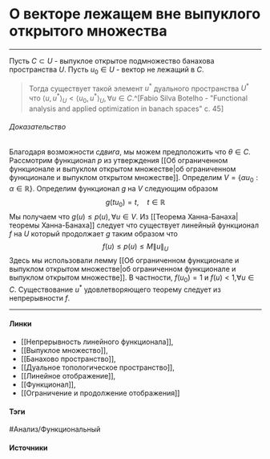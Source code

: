 # О векторе лежащем вне выпуклого открытого множества
***
Пусть $C\subset U$ - выпуклое открытое подмножество банахова пространства $U$. Пусть $u_{0}\in U$ - вектор не лежащий в $C$.
>Тогда существует такой элемент $u^{*}$ дуального пространства $U^{*}$ что $\langle u,u^{*}\rangle_{U}<\langle u_{0},u^{*}\rangle_{U},\forall u\in C$.^[Fabio Silva Botelho - "Functional analysis and applied optimization in banach spaces" c. 45]

###### Доказательство
Благодаря возможности *сдвига*, мы можем предположить что $\theta\in C$. Рассмотрим функционал $p$ из утверждения [[Об ограниченном функционале и выпуклом открытом множестве|об ограниченном функционале и выпуклом открытом множестве]]. Определим $V=\{\alpha u_{0}:\alpha\in\mathbb{R}\}$. Определим функционал $g$ на $V$ следующим образом
$$
g(tu_{0})=t,\quad t\in\mathbb{R}
$$
Мы получаем что $g(u)\le p(u),\forall u\in V$. Из [[Теорема Ханна-Банаха|теоремы Ханна-Банаха]] следует что существует линейный функционал $f$ на $U$ который продолжает $g$ таким образом что
$$
f(u)\le p(u)\le M\|u\|_{U}
$$
Здесь мы использовали лемму [[Об ограниченном функционале и выпуклом открытом множестве|об ограниченном функционале и выпуклом открытом множестве]]. В частности, $f(u_{0})=1$ и $f(u)<1$,$\forall u\in C$. Существование $u^{*}$ удовлетворяющего теорему следует из непрерывности $f$. 
***
#### Линки
- [[Непрерывность линейного функционала]],
- [[Выпуклое множество]],
- [[Банахово пространство]],
- [[Дуальное топологическое пространство]],
- [[Линейное отображение]],
- [[Функционал]],
- [[Ограничение и продолжение отображения]]
#### Тэги
 #Анализ/Функциональный 
#### Источники